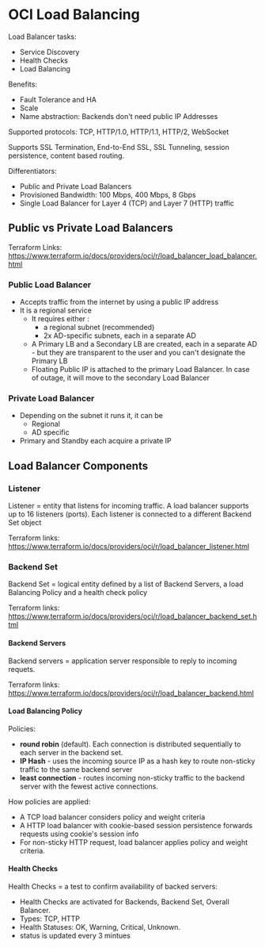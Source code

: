 # OCI Load Balancing

Load Balancer tasks:
 - Service Discovery
 - Health Checks
 - Load Balancing
 
 Benefits:
  - Fault Tolerance and HA
  - Scale
  - Name abstraction: Backends don't need public IP Addresses
  
  Supported protocols: TCP, HTTP/1.0, HTTP/1.1, HTTP/2, WebSocket
  
  Supports SSL Termination, End-to-End SSL, SSL Tunneling, session persistence, content based routing.
  
  Differentiators:
   - Public and Private Load Balancers
   - Provisioned Bandwidth: 100 Mbps, 400 Mbps, 8 Gbps
   - Single Load Balancer for Layer 4 (TCP) and Layer 7 (HTTP) traffic
## Public vs Private Load Balancers 
Terraform Links: https://www.terraform.io/docs/providers/oci/r/load_balancer_load_balancer.html

### Public Load Balancer
- Accepts traffic from the internet by using a public IP address
- It is a regional service
  - It requires either :
    - a regional subnet (recommended)
    - 2x AD-specific subnets, each in a separate AD
  - A Primary LB and a Secondary LB are created, each in a separate AD - but they are transparent to the user and you can't designate the Primary LB
  - Floating Public IP is attached to the primary Load Balancer. In case of outage, it will move to the secondary Load Balancer
  
### Private Load Balancer

- Depending on the subnet it runs it, it can be
  - Regional
  - AD specific
- Primary and Standby each acquire a private IP

## Load Balancer Components
### Listener
Listener = entity that listens for incoming traffic. A load balancer supports up to 16 listeners (ports). Each listener is connected to a different Backend Set object

Terraform links: https://www.terraform.io/docs/providers/oci/r/load_balancer_listener.html

### Backend Set
Backend Set = logical entity defined by a list of Backend Servers, a load Balancing Policy and a health check policy

Terraform links: https://www.terraform.io/docs/providers/oci/r/load_balancer_backend_set.html

#### Backend Servers 
Backend servers = application server responsible to reply to incoming requets.

Terraform links: https://www.terraform.io/docs/providers/oci/r/load_balancer_backend.html

#### Load Balancing Policy
 Policies:
 - **round robin** (default). Each connection is distributed sequentially to each server in the backend set.
 - **IP Hash** - uses the incoming source IP as a hash key to route non-sticky traffic to the same backend server
 - **least connection** - routes incoming non-sticky traffic to the backend server with the fewest active connections.
 
 How policies are applied:
 - A TCP load balancer considers policy and weight criteria
 - A HTTP load balancer with cookie-based session persistence forwards requests using cookie's session info
 -  For non-sticky HTTP request, load balancer applies policy and weight criteria.

#### Health Checks
Health Checks = a test to confirm availability of backed servers:
- Health Checks are activated for Backends, Backend Set, Overall Balancer. 
- Types: TCP, HTTP
- Health Statuses: OK, Warning, Critical, Unknown.
- status is updated every 3 mintues

